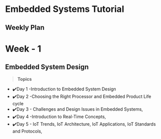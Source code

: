 # Embedded Systems Tutorial
## Weekly Plan

# Week - 1
## Embedded System Design 
> <B> Topics </B>
- ✔️Day 1  -Introduction to Embedded System Design
- ✔️Day 2 -Choosing the Right Processor and Embedded Product Life cycle
- ✔️Day 3 - Challenges and Design Issues in Embedded Systems,
- ✔️Day 4  -Introduction to Real-Time Concepts,
- ✔️Day 5 - IoT Trends, IoT Architecture, IoT Applications, IoT Standards and Protocols,
